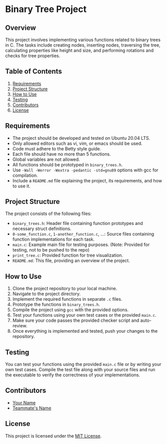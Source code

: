 # Binary Tree Project

## Overview
This project involves implementing various functions related to binary trees in C. The tasks include creating nodes, inserting nodes, traversing the tree, calculating properties like height and size, and performing rotations and checks for tree properties.

## Table of Contents
1. [Requirements](#requirements)
2. [Project Structure](#project-structure)
3. [How to Use](#how-to-use)
4. [Testing](#testing)
5. [Contributors](#contributors)
6. [License](#license)

## Requirements
- The project should be developed and tested on Ubuntu 20.04 LTS.
- Only allowed editors such as vi, vim, or emacs should be used.
- Code must adhere to the Betty style guide.
- Each file should have no more than 5 functions.
- Global variables are not allowed.
- All functions should be prototyped in `binary_trees.h`.
- Use `-Wall -Werror -Wextra -pedantic -std=gnu89` options with gcc for compilation.
- Include a `README.md` file explaining the project, its requirements, and how to use it.

## Project Structure
The project consists of the following files:
- `binary_trees.h`: Header file containing function prototypes and necessary struct definitions.
- `0-some_function.c`, `1-another_function.c`, ...: Source files containing function implementations for each task.
- `main.c`: Example main file for testing purposes. (Note: Provided for testing, not to be pushed to the repo)
- `print_tree.c`: Provided function for tree visualization.
- `README.md`: This file, providing an overview of the project.

## How to Use
1. Clone the project repository to your local machine.
2. Navigate to the project directory.
3. Implement the required functions in separate `.c` files.
4. Prototype the functions in `binary_trees.h`.
5. Compile the project using `gcc` with the provided options.
6. Test your functions using your own test cases or the provided `main.c`.
7. Make sure your code passes the provided checker script and auto-review.
8. Once everything is implemented and tested, push your changes to the repository.

## Testing
You can test your functions using the provided `main.c` file or by writing your own test cases. Compile the test file along with your source files and run the executable to verify the correctness of your implementations.

## Contributors
- [Your Name](https://github.com/yourusername)
- [Teammate's Name](https://github.com/teammateusername)

## License
This project is licensed under the [MIT License](https://opensource.org/licenses/MIT).
